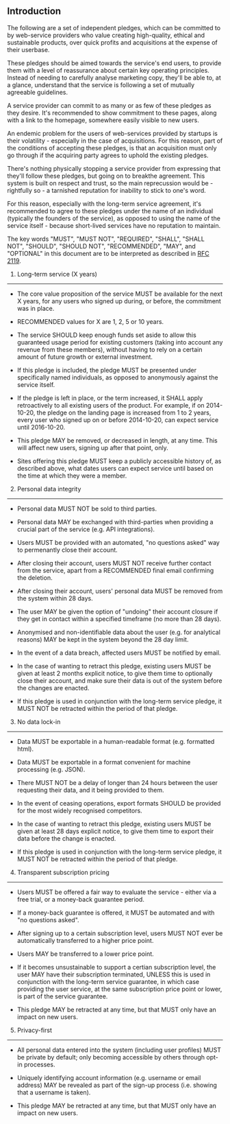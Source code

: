 Introduction
------------

The following are a set of independent pledges, which can be committed to by
web-service providers who value creating high-quality, ethical and sustainable
products, over quick profits and acquisitions at the expense of their userbase.

These pledges should be aimed towards the service's end users, to provide
them with a level of reassurance about certain key operating principles.
Instead of needing to carefully analyse marketing copy, they'll be able to,
at a glance, understand that the service is following a set of mutually
agreeable guidelines.

A service provider can commit to as many or as few of these pledges as they
desire.  It's recommended to show commitment to these pages, along with a
link to the homepage, somewhere easily visible to new users.

An endemic problem for the users of web-services provided by startups is their
volatility - especially in the case of acquisitions.  For this reason, part of
the conditions of accepting these pledges, is that an acquisition must only
go through if the acquiring party agrees to uphold the existing pledges.

There's nothing physically stopping a service provider from expressing that
they'll follow these pledges, but going on to breakthe agreement.  This system
is built on respect and trust, so the main reprecussion would be - rightfully
so - a tarnished reputation for inability to stick to one's word.

For this reason, especially with the long-term service agreement, it's
recommended to agree to these pledges under the name of an individual
(typically the founders of the service), as opposed to using the name of the
service itself - because short-lived services have no reputation to maintain.

The key words "MUST", "MUST NOT", "REQUIRED", "SHALL", "SHALL NOT", "SHOULD",
"SHOULD NOT", "RECOMMENDED", "MAY", and "OPTIONAL" in this document are to be
interpreted as described in [RFC 2119](http://www.ietf.org/rfc/rfc2119.txt).


1. Long-term service (X years)
------------------------------

- The core value proposition of the service MUST be available for the next X
  years, for any users who signed up during, or before, the commitment was in
  place.

- RECOMMENDED values for X are 1, 2, 5 or 10 years.

- The service SHOULD keep enough funds set aside to allow this guaranteed usage
  period for existing customers (taking into account any revenue from these
  members), without having to rely on a certain amount of future growth or
  external investment.

- If this pledge is included, the pledge MUST be presented under specifically
  named individuals, as opposed to anonymously against the service itself.

- If the pledge is left in place, or the term increased, it SHALL apply
  retroactively to all existing users of the product.  For example, if on
  2014-10-20, the pledge on the landing page is increased from 1 to 2 years,
  every user who signed up on or before 2014-10-20, can expect service until
  2016-10-20.

- This pledge MAY be removed, or decreased in length, at any time.  This will
  affect new users, signing up after that point, only.

- Sites offering this pledge MUST keep a publicly accessible history of, as
  described above, what dates users can expect service until based on the time
  at which they were a member.


2. Personal data integrity
--------------------------

- Personal data MUST NOT be sold to third parties.

- Personal data MAY be exchanged with third-parties when providing a crucial
  part of the service (e.g. API integrations).

- Users MUST be provided with an automated, "no questions asked" way to
  permenantly close their account.

- After closing their account, users MUST NOT receive further contact from the
  service, apart from a RECOMMENDED final email confirming the deletion.

- After closing their account, users' personal data MUST be removed from the
  system within 28 days.

- The user MAY be given the option of "undoing" their account closure if they
  get in contact within a specified timeframe (no more than 28 days).

- Anonymised and non-identifiable data about the user (e.g. for analytical
  reasons) MAY be kept in the system beyond the 28 day limit.
  
- In the event of a data breach, affected users MUST be notified by email.

- In the case of wanting to retract this pledge, existing users MUST be given
  at least 2 months explicit notice, to give them time to optionally close
  their account, and make sure their data is out of the system before the
  changes are enacted.
  
- If this pledge is used in conjunction with the long-term service pledge, it
  MUST NOT be retracted within the period of that pledge.


3. No data lock-in
------------------

- Data MUST be exportable in a human-readable format (e.g. formatted html).

- Data MUST be exportable in a format convenient for machine processing (e.g.
  JSON).

- There MUST NOT be a delay of longer than 24 hours between the user requesting
  their data, and it being provided to them.

- In the event of ceasing operations, export formats SHOULD be provided for the
  most widely recognised competitors.
  
- In the case of wanting to retract this pledge, existing users MUST be given
  at least 28 days explicit notice, to give them time to export their data
  before the change is enacted.
  
- If this pledge is used in conjunction with the long-term service pledge, it
  MUST NOT be retracted within the period of that pledge.

  
4. Transparent subscription pricing
-----------------------------------

- Users MUST be offered a fair way to evaluate the service - either via a free
  trial, or a money-back guarantee period.

- If a money-back guarantee is offered, it MUST be automated and with "no
  questions asked".

- After signing up to a certain subscription level, users MUST NOT ever be
  automatically transferred to a higher price point.

- Users MAY be transferred to a lower price point.

- If it becomes unsustainable to support a certian subscription level, the user
  MAY have their subscription terminated, UNLESS this is used in conjunction
  with the long-term service guarantee, in which case providing the user
  service, at the same subscription price point or lower, is part of the
  service guarantee.
  
- This pledge MAY be retracted at any time, but that MUST only have an impact
  on new users.


5. Privacy-first
----------------

- All personal data entered into the system (including user profiles) MUST be
  private by default; only becoming accessible by others through opt-in 
  processes.

- Uniquely identifying account information (e.g. username or email address) MAY
  be revealed as part of the sign-up process (i.e. showing that a username is
  taken).
  
- This pledge MAY be retracted at any time, but that MUST only have an impact
  on new users.
